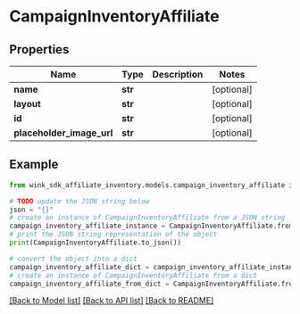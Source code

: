 # CampaignInventoryAffiliate


## Properties

Name | Type | Description | Notes
------------ | ------------- | ------------- | -------------
**name** | **str** |  | [optional] 
**layout** | **str** |  | [optional] 
**id** | **str** |  | [optional] 
**placeholder_image_url** | **str** |  | [optional] 

## Example

```python
from wink_sdk_affiliate_inventory.models.campaign_inventory_affiliate import CampaignInventoryAffiliate

# TODO update the JSON string below
json = "{}"
# create an instance of CampaignInventoryAffiliate from a JSON string
campaign_inventory_affiliate_instance = CampaignInventoryAffiliate.from_json(json)
# print the JSON string representation of the object
print(CampaignInventoryAffiliate.to_json())

# convert the object into a dict
campaign_inventory_affiliate_dict = campaign_inventory_affiliate_instance.to_dict()
# create an instance of CampaignInventoryAffiliate from a dict
campaign_inventory_affiliate_from_dict = CampaignInventoryAffiliate.from_dict(campaign_inventory_affiliate_dict)
```
[[Back to Model list]](../README.md#documentation-for-models) [[Back to API list]](../README.md#documentation-for-api-endpoints) [[Back to README]](../README.md)


